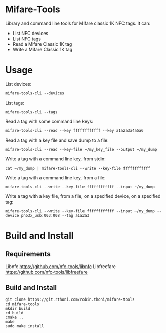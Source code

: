 Mifare-Tools
============

Library and command line tools for Mifare classic 1K NFC tags.
It can:
- List NFC devices
- List NFC tags
- Read a Mifare Classic 1K tag
- Write a Mifare Classic 1K tag

Usage
=====

List devices:
```shell
mifare-tools-cli --devices
```

List tags:
```shell
mifare-tools-cli --tags
```

Read a tag with some command line keys:
```shell
mifare-tools-cli --read --key ffffffffffff --key a1a2a3a4a5a6
```

Read a tag with a key file and save dump to a file:
```shell
mifare-tools-cli --read --key-file ~/my_key_file --output ~/my_dump
```

Write a tag with a command line key, from stdin:
```shell
cat ~/my_dump | mifare-tools-cli --write --key-file ffffffffffff
```

Write a tag with a command line key, from a file:
```shell
mifare-tools-cli --write --key-file ffffffffffff --input ~/my_dump
```

Write a tag with a key file, from a file, on a specified device, on a specified tag:
```shell
mifare-tools-cli --write --key-file ffffffffffff --input ~/my_dump --device pn53x_usb:003:008 --tag a1a2a3
```

Build and Install
=================
Requirements
------------
Libnfc          https://github.com/nfc-tools/libnfc
Libfreefare     https://github.com/nfc-tools/libfreefare

Build and Install
-----------------
```shell
git clone https://git.rthoni.com/robin.thoni/mifare-tools
cd mifare-tools
mkdir build
cd build
cmake ..
make
sudo make install
```